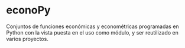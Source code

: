 econoPy
=======

Conjuntos de funciones económicas y econométricas programadas en 
Python con la vista puesta en el uso como módulo, y ser reutilizado 
en varios proyectos.

